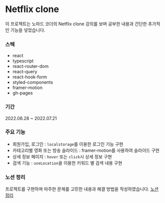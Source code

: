# Netflix clone

이 프로젝트는 노마드 코더의 Netflix clone 강의를 보며 공부한 내용과 간단한 추가적인 기능을 넣었습니다.

### 스텍
- react
- typescript
- react-router-dom
- react-query
- react-hook-form
- styled-components
- framer-motion
- gh-pages

### 기간
2022.06.28 ~ 2022.07.21

### 주요 기능
- 회원가입, 로그인 : `localstorage`를 이용한 로그인 기능 구현
- 카테고리별 영화 또는 방송 슬라이드 : framer-motion를 사용하여 슬라이드 구현
- 상세 정보 페이지 : `hover` 또는 `click`시 상세 정보 구현
- 검색 기능 : `useLocation`을 이용한 키워드 별 검색 내용 구현

### 노션 정리
프로젝트를 구현하며 마주한 문제를 고민한 내용과 해결 방법을 작성하였습니다.
<a href="https://fuzzy-energy-8aa.notion.site/Nomflix-5ee4466f893149a8ac51b1f4460f4733">노션 정리</a>
